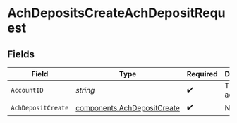 # AchDepositsCreateAchDepositRequest


## Fields

| Field                                                                      | Type                                                                       | Required                                                                   | Description                                                                | Example                                                                    |
| -------------------------------------------------------------------------- | -------------------------------------------------------------------------- | -------------------------------------------------------------------------- | -------------------------------------------------------------------------- | -------------------------------------------------------------------------- |
| `AccountID`                                                                | *string*                                                                   | :heavy_check_mark:                                                         | The account id.                                                            | 01H8FB90ZRRFWXB4XC2JPJ1D4Y                                                 |
| `AchDepositCreate`                                                         | [components.AchDepositCreate](../../models/components/achdepositcreate.md) | :heavy_check_mark:                                                         | N/A                                                                        |                                                                            |